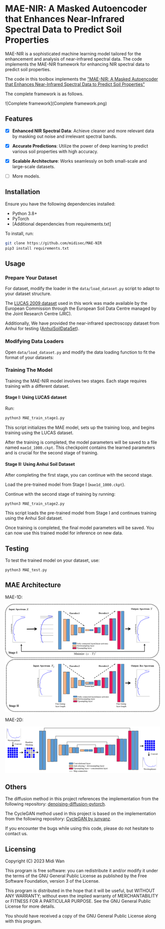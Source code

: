 # MAE-NIR: A Masked Autoencoder that Enhances Near-Infrared Spectral Data to Predict Soil Properties

MAE-NIR is a sophisticated machine learning model tailored for the enhancement and analysis of near-infrared spectral data. The code implements the MAE-NIR framework for enhancing NIR spectral data to predict soil properties.

The code in this toolbox implements the ["MAE-NIR: A Masked Autoencoder that Enhances Near-Infrared Spectral Data to Predict Soil Properties"]("#")



The complete framework is as follows.

![Complete framework](Complete framework.png)

## Features

- [x] **Enhanced NIR Spectral Data**: Achieve cleaner and more relevant data by masking out noise and irrelevant spectral bands.

- [x] **Accurate Predictions**: Utilize the power of deep learning to predict various soil properties with high accuracy.

- [x] **Scalable Architecture**: Works seamlessly on both small-scale and large-scale datasets.

- [ ] More models.

Installation
---------------------

Ensure you have the following dependencies installed:

- Python 3.8+
- PyTorch
- [Additional dependencies from requirements.txt]

To install, run:

```bash
git clone https://github.com/midisec/MAE-NIR
pip3 install requirements.txt
```

## Usage

### Prepare Your Dataset

For dataset, modify the loader in the `data/load_dataset.py` script to adapt to your dataset structure.

The [LUCAS 2009 dataset](http://esdac.jrc.ec.europa.eu/) used in this work was made available by the European Commission through the European Soil Data Centre managed by the Joint Research Centre (JRC).

Additionally, We have provided the near-infrared spectroscopy dataset from Anhui for testing ([AnhuiSoilDataSet](https://github.com/midisec/Anhui-NIR-Soil-Dataset)).

### Modifying Data Loaders

Open `data/load_dataset.py` and modify the data loading function to fit the format of your datasets:

### Training The Model

Training the MAE-NIR model involves two stages. Each stage requires training with a different dataset.

#### Stage I: Using LUCAS dataset

Run:

```bash
python3 MAE_train_stage1.py
```

This script initializes the MAE model, sets up the training loop, and begins training using the LUCAS dataset.

After the training is completed, the model parameters will be saved to a file named `mae1d_1000.ckpt`. This checkpoint contains the learned parameters and is crucial for the second stage of training.

#### Stage II: Using Anhui Soil Dataset

After completing the first stage, you can continue with the second stage.

Load the pre-trained model from Stage I (`mae1d_1000.ckpt`).

Continue with the second stage of training by running:

```
python3 MAE_train_stage2.py
```

This script loads the pre-trained model from Stage I and continues training using the Anhui Soil dataset.

Once training is completed, the final model parameters will be saved. You can now use this trained model for inference on new data.

## Testing

To test the trained model on your dataset, use:

```
python3 MAE_test.py
```

## MAE Architecture

MAE-1D:

![MAE1D](MAE1D.png)

MAE-2D:

![MAE2D](MAE2D.png)



Others
----------------------

The diffusion method in this project references the implementation from the following repository: [denoising-diffusion-pytorch](https://github.com/lucidrains/denoising-diffusion-pytorch).

The CycleGAN method used in this project is based on the implementation from the following repository: [CycleGAN by junyanz](https://github.com/junyanz/CycleGAN).

If you encounter the bugs while using this code, please do not hesitate to contact us.

Licensing
---------

Copyright (C) 2023 Midi Wan

This program is free software: you can redistribute it and/or modify it under the terms of the GNU General Public License as published by the Free Software Foundation, version 3 of the License.

This program is distributed in the hope that it will be useful, but WITHOUT ANY WARRANTY; without even the implied warranty of MERCHANTABILITY or FITNESS FOR A PARTICULAR PURPOSE. See the GNU General Public License for more details.

You should have received a copy of the GNU General Public License along with this program.